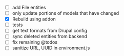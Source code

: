 - [ ] add File entities
- [ ] only update portions of models that have changed
- [x] Rebuild using addon
- [ ] tests
- [ ] get text formats from Drupal config
- [ ] sync deleted entities from backend
- [ ] fix remaining @todos
- [ ] sanitize URL, UUID in environment.js
